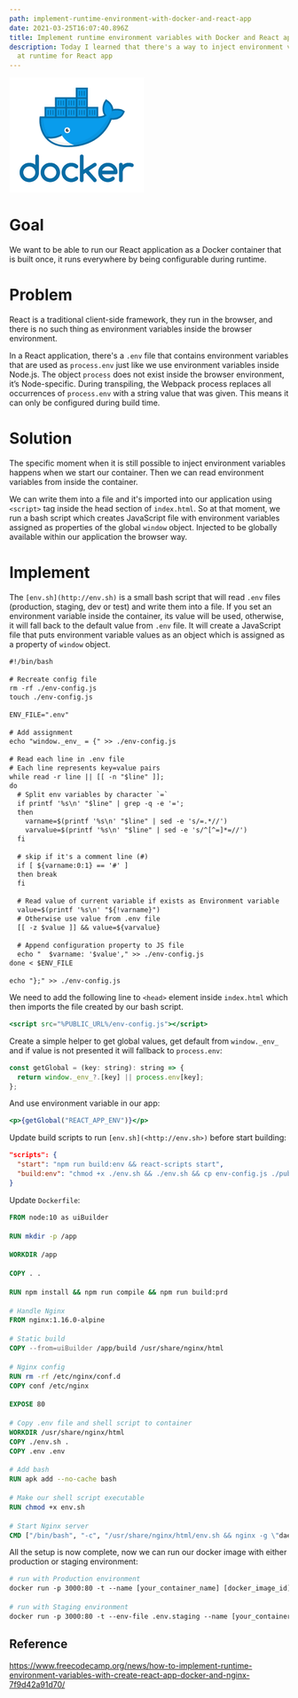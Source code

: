 ```yaml
---
path: implement-runtime-environment-with-docker-and-react-app
date: 2021-03-25T16:07:40.896Z
title: Implement runtime environment variables with Docker and React app
description: Today I learned that there's a way to inject environment variables
  at runtime for React app
---
```

![](../assets/docker.png)

# Goal

We want to be able to run our React application as a Docker container that is built once, it runs everywhere by being configurable during runtime.

# Problem

React is a traditional client-side framework, they run in the browser, and there is no such thing as environment variables inside the browser environment.

In a React application, there's a `.env` file that contains environment variables that are used as `process.env` just like we use environment variables inside Node.js. The object `process` does not exist inside the browser environment, it’s Node-specific. During transpiling, the Webpack process replaces all occurrences of `process.env` with a string value that was given. This means it can only be configured during build time.

# Solution

The specific moment when it is still possible to inject environment variables happens when we start our container. Then we can read environment variables from inside the container.

We can write them into a file and it's imported into our application using `<script>` tag inside the head section of `index.html`. So at that moment, we run a bash script which creates JavaScript file with environment variables assigned as properties of the global `window` object. Injected to be globally available within our application the browser way.

# Implement

The `[env.sh](http://env.sh)` is a small bash script that will read `.env` files (production, staging, dev or test) and write them into a file. If you set an environment variable inside the container, its value will be used, otherwise, it will fall back to the default value from `.env` file. It will create a JavaScript file that puts environment variable values as an object which is assigned as a property of `window` object.

```shell
#!/bin/bash

# Recreate config file
rm -rf ./env-config.js
touch ./env-config.js

ENV_FILE=".env"

# Add assignment
echo "window._env_ = {" >> ./env-config.js

# Read each line in .env file
# Each line represents key=value pairs
while read -r line || [[ -n "$line" ]];
do
  # Split env variables by character `=`
  if printf '%s\n' "$line" | grep -q -e '=';
  then
    varname=$(printf '%s\n' "$line" | sed -e 's/=.*//')
    varvalue=$(printf '%s\n' "$line" | sed -e 's/^[^=]*=//')
  fi

  # skip if it's a comment line (#)
  if [ ${varname:0:1} == '#' ]
  then break
  fi

  # Read value of current variable if exists as Environment variable
  value=$(printf '%s\n' "${!varname}")
  # Otherwise use value from .env file
  [[ -z $value ]] && value=${varvalue}

  # Append configuration property to JS file
  echo "  $varname: '$value'," >> ./env-config.js
done < $ENV_FILE

echo "};" >> ./env-config.js
```

We need to add the following line to `<head>` element inside `index.html` which then imports the file created by our bash script.

```jsx
<script src="%PUBLIC_URL%/env-config.js"></script>
```

Create a simple helper to get global values, get default from `window._env_` and if value is not presented it will fallback to `process.env`:

```jsx
const getGlobal = (key: string): string => {
  return window._env_?.[key] || process.env[key];
};
```

And use environment variable in our app:

```jsx
<p>{getGlobal("REACT_APP_ENV")}</p>
```

Update build scripts to run `[env.sh](<http://env.sh>)` before start building:

```json
"scripts": {
  "start": "npm run build:env && react-scripts start",
  "build:env": "chmod +x ./env.sh && ./env.sh && cp env-config.js ./public/",
}
```

Update `Dockerfile`:

```dockerfile
FROM node:10 as uiBuilder

RUN mkdir -p /app

WORKDIR /app

COPY . .

RUN npm install && npm run compile && npm run build:prd

# Handle Nginx
FROM nginx:1.16.0-alpine

# Static build
COPY --from=uiBuilder /app/build /usr/share/nginx/html

# Nginx config
RUN rm -rf /etc/nginx/conf.d
COPY conf /etc/nginx

EXPOSE 80

# Copy .env file and shell script to container
WORKDIR /usr/share/nginx/html
COPY ./env.sh .
COPY .env .env

# Add bash
RUN apk add --no-cache bash

# Make our shell script executable
RUN chmod +x env.sh

# Start Nginx server
CMD ["/bin/bash", "-c", "/usr/share/nginx/html/env.sh && nginx -g \"daemon off;\""]
```

All the setup is now complete, now we can run our docker image with either production or staging environment:

```dockerfile
# run with Production environment
docker run -p 3000:80 -t --name [your_container_name] [docker_image_id]

# run with Staging environment
docker run -p 3000:80 -t --env-file .env.staging --name [your_container_name] [docker_image_id]
```

## Reference

https://www.freecodecamp.org/news/how-to-implement-runtime-environment-variables-with-create-react-app-docker-and-nginx-7f9d42a91d70/